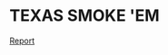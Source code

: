 # TEXAS SMOKE 'EM

[Report](https://docs.google.com/document/d/1ZhAk9CH9nBHWYAeWdzA04JeHMCr8t8eMASXEXGms4HQ/edit?usp=sharing)
